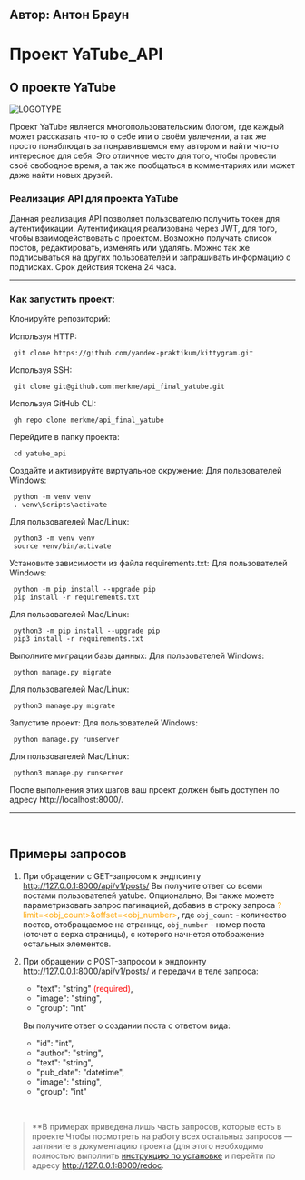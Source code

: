 ## Автор: Антон Браун

# Проект YaTube_API


## О проекте YaTube

![LOGOTYPE][logo]

[logo]: https://i.postimg.cc/sf9k7GyV/coollogo-com-258073540.png
Проект YaTube является многопользовательским блогом, где каждый может рассказать что-то о себе или о своём увлечении, а так же просто понаблюдать за понравившемся ему автором и найти что-то интересное для себя. Это отличное место для того, чтобы провести своё свободное время, а так же пообщаться в комментариях или может даже найти новых друзей. 

### Реализация API для проекта YaTube
Данная реализация API позволяет пользователю получить токен для аутентификации. Аутентификация реализована через JWT, для того, чтобы взаимодействовать с проектом. Возможно получать список постов, редактировать, изменять или удалять. Можно так же подписываться на других пользователей и запрашивать информацию о подписках. Срок действия токена 24 часа. 

---
### Как запустить проект:

Клонируйте репозиторий:

Используя HTTP:

     git clone https://github.com/yandex-praktikum/kittygram.git
Используя SSH:

     git clone git@github.com:merkme/api_final_yatube.git
Используя GitHub CLI:

     gh repo clone merkme/api_final_yatube
Перейдите в папку проекта:

     cd yatube_api
Создайте и активируйте виртуальное окружение:
Для пользователей Windows:

     python -m venv venv
     . venv\Scripts\activate
Для пользователей Mac/Linux:

     python3 -m venv venv
     source venv/bin/activate
Установите зависимости из файла requirements.txt:
Для пользователей Windows:

     python -m pip install --upgrade pip
     pip install -r requirements.txt
Для пользователей Mac/Linux:

     python3 -m pip install --upgrade pip
     pip3 install -r requirements.txt
Выполните миграции базы данных:
Для пользователей Windows:

     python manage.py migrate
Для пользователей Mac/Linux:

     python3 manage.py migrate
Запустите проект:
Для пользователей Windows:

     python manage.py runserver
Для пользователей Mac/Linux:

     python3 manage.py runserver
После выполнения этих шагов ваш проект должен быть доступен по адресу http://localhost:8000/.

---
<br>

## Примеры запросов
1. При обращении с GET-запросом к эндпоинту http://127.0.0.1:8000/api/v1/posts/ Вы получите ответ со всеми постами пользователей yatube. Опционально, Вы также можете параметризовать запрос пагинацией, добавив в строку запроса <text style="color:orange">?limit=<obj_count\>&offset=<obj_number\></text>, где `obj_count` - количество постов, отобращаемое на странице, `obj_number` - номер поста (отсчет с верха страницы), с которого начнется отображение остальных элементов.

2. При обращении с POST-запросом к эндпоинту http://127.0.0.1:8000/api/v1/posts/ и передачи в теле запроса:

    * "text": "string" <text style="color:red">(required)</text>,
    * "image": "string",
    * "group": "int"

    Вы получите ответ о создании поста с ответом вида:

    * "id": "int",
    * "author": "string",
    * "text": "string",
    * "pub_date": "datetime",
    * "image": "string",
    * "group": "int"

<br>

> **В примерах приведена лишь часть запросов, которые есть в проекте 
> Чтобы посмотреть на работу всех остальных запросов — загляните в документацию проекта (для этого необходимо полностью выполнить [инструкцию по установке](#как-запустить-проект) и перейти по адресу http://127.0.0.1:8000/redoc.
